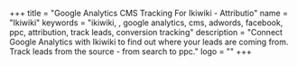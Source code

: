 +++
title = "Google Analytics CMS Tracking For Ikiwiki - Attributio"
name = "Ikiwiki"
keywords = "ikiwiki, , google analytics, cms, adwords, facebook, ppc, attribution, track leads, conversion tracking"
description = "Connect Google Analytics with Ikiwiki to find out where your leads are coming from. Track leads from the source - from search to ppc."
logo = ""
+++
